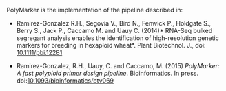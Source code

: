PolyMarker is the implementation of the pipeline described in: 

* Ramirez-Gonzalez R.H., Segovia V., Bird N., Fenwick P., Holdgate S., Berry S., Jack P., Caccamo M. and Uauy C. (2014)* RNA-Seq bulked segregant analysis enables the identification of high-resolution genetic markers for breeding in hexaploid wheat*. Plant Biotechnol. J., doi: [10.1111/pbi.12281](http://dx.doi.org/10.1111/pbi.12281)

* Ramirez-Gonzalez, R.H., Uauy, C. and Caccamo, M. (2015) *PolyMarker: A fast polyploid primer design pipeline*. Bioinformatics. In press. doi:[10.1093/bioinformatics/btv069](http://dx.doi.org/10.1093/bioinformatics/btv069)
